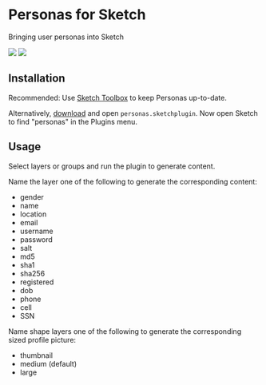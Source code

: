 # Personas for Sketch
Bringing user personas into Sketch

![](http://s15.postimg.org/r0h9jqt5n/personas.gif)
![](http://i.imgur.com/OUgrYmp.gif)

## Installation
Recommended: Use [Sketch Toolbox](http://sketchtoolbox.com/) to keep Personas up-to-date.

Alternatively, [download](https://github.com/nolastan/Sketch-Personas/archive/master.zip) and open `personas.sketchplugin`. Now open Sketch to find "personas" in the Plugins menu.

## Usage
Select layers or groups and run the plugin to generate content.

Name the layer one of the following to generate the corresponding content:
- gender
- name
- location
- email
- username
- password
- salt
- md5
- sha1
- sha256
- registered
- dob
- phone
- cell
- SSN

Name shape layers one of the following to generate the corresponding sized profile picture:
- thumbnail
- medium (default)
- large
